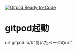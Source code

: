 [![Gitpod Ready-to-Code](https://img.shields.io/badge/Gitpod-Ready--to--Code-blue?logo=gitpod)](https://gitpod.io/#https://github.com/yamato17/gitpod) 

# gitpod起動
url:gitpod.io/#"開いたページのurl"
